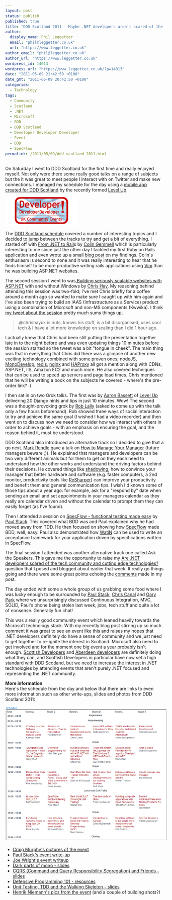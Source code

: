 ```yaml
---
layout: post
status: publish
published: true
title: "DDD Scotland 2011 - Maybe .NET developers aren't scared of the tech community"
author:
  display_name: Phil Leggetter
  email: "phil@leggetter.co.uk"
  url: "https://www.leggetter.co.uk"
author_email: "phil@leggetter.co.uk"
author_url: "https://www.leggetter.co.uk"
wordpress_id: 14013
wordpress_url: "https://www.leggetter.co.uk/?p=14013"
date: "2011-05-09 21:42:50 +0100"
date_gmt: "2011-05-09 20:42:50 +0100"
categories:
  - Technology
tags:
  - Community
  - Scotland
  - .NET
  - Microsoft
  - BDD
  - DDD Scotland
  - Developer Developer Developer
  - Event
  - DDD
  - SpecFlow
permalink: /2011/05/09/ddd-scotland-2011.html
---
```


<p>On Saturday I went to DDD Scotland for the first time and really enjoyed myself. Not only were there some really good talks on a range of subjects but the it was great to meet people I interact with on Twitter and make new connections. I managed my schedule for the day using a <a href="http://ddd.thededicateddeveloper.com/">mobile app created for DDD Scotland</a> by the recently formed <a href="http://www.thisislevelup.com/">Level Up</a>.</p>

<div><img class="aligncenter" style="max-width: 800px;" src="/wp-content/uploads/2011/05/ddd_logo.png" alt="" width="229" height="91" /></div>
<p>The <a href="http://www.developerdeveloperdeveloper.com/scotland2011/Schedule.aspx">DDD Scotland schedule</a> covered a number of interesting topics and I decided to jump between the tracks to try and get a bit of everything. I started off with <a href="http://www.developerdeveloperdeveloper.com/scotland2011/ViewSession.aspx?SessionID=662">From .NET to Rail</a>s by <a href="http://twitter.com/#%21/colin_gemmell">Colin Gemmell</a> which is particularly interesting to me since just the other day I tackled my first Ruby on Rails application and even wrote up a small <a href="http://leggetter.posterous.com/installing-a-ruby-on-rails-development-enviro">blog post</a> on my findings. Colin's enthusiasm is second to none and it was really interesting to hear that he finds himself to be more productive writing rails applications using <a href="http://www.vim.org/">Vim</a> than he was building ASP.NET websites.</p>
<p>The second session I went to was<a href="http://www.developerdeveloperdeveloper.com/scotland2011/ViewSession.aspx?SessionID=707"> Building seriously scalable websites with ASP.NET</a> with and without Windows by <a href="http://twitter.com/#%21/chrishayuk">Chris Hay</a>. My reasoning behind attending this session was two-fold; I've met Chris briefly for a coffee around a month ago so wanted to make sure I caught up with him again and I've also been trying to build an IAAS (Infrastructure as a Service) product using a combination of Microsoft and non-MS components (Kwwika). I think <a href="http://twitter.com/#%21/leggetter/status/66814414787051520">my tweet about the session</a> pretty much sums things up.</p>
<blockquote><p>.@chrishayuk is nuts, knows his stuff, is a bit disorganised, uses cool tech &amp; I have a lot more knowledge on scaling than I did 1 hour ago.</p></blockquote>
<p>I actually knew that Chris had been still putting the presentation together late in to the night before and was even updating things 10 minutes before the session started so the tweet was a bit "tongue in cheek". The main thing was that in everything that Chris did there was a glimpse of another new exciting technology combined with some proven ones; <a href="http://nodejs.org/">nodeJS</a>, <a href="http://monodevelop.com/">MonoDevelop</a>, <a href="http://redis.io/">redis</a>, <a href="http://nginx.net/">nginx</a> and <a href="http://haproxy.1wt.eu/">HAProxy</a> all got a mention along with CDNs, ASP.NET, IIS, Amazon EC2 and much more. He also covered techniques that can be used to speed up servers and page load times. Chris mentioned that he will be writing a book on the subjects he covered - where's the pre-order link? :)</p>
<p>I then sat in on two Grok talks. The first was by <a href="http://twitter.com/#%21/aaronbassett">Aaron Bassett</a> of <a href="http://www.thisislevelup.com/">Level Up</a> delivering 20 Django hints and tips in just 10 minutes. Wow! The second was a thought-provoking grok by <a href="http://twitter.com/#%21/roblally">Rob Lally</a> (asked to come up with the talk only a few hours beforehand). Rob showed three ways of social interaction to try and achieve the same goal (I wished I had a video recorder) and then went on to discuss how we need to consider how we interact with others in order to achieve goals - with an emphasis on ensuring the goal, and the reason behind it, must be understood.</p>
<p>DDD Scotland also introduced an alternative track so I decided to give that a go next. <a href="http://twitter.com/#%21/markrendle">Mark Rendle</a> gave a talk on <a href="http://www.developerdeveloperdeveloper.com/scotland2011/ViewSession.aspx?SessionID=656">How to Manage Your Manager</a> (future managers beware ;)). He explained that managers and developers can be two very different animals but for them to get on they each need to understand how the other works and understand the driving factors behind their decisions. He covered things like <a href="http://en.wikipedia.org/wiki/Job_shadowing">shadowing</a>, how to convince your manager that better hardware and software (e.g. faster computers, a 2nd monitor, productivity tools like <a href="http://www.jetbrains.com/resharper/">ReSharper</a>) can improve your productivity and benefit them and general communication tips. I wish I'd known some of those tips about a year ago: for example, ask for a "respond by" date when sending an email and set appointments in your managers calendar as they really are calendar driven and without the calendar to prompt them they can easily forget (as I've found).</p>
<p>Then I attended a session on <a href="http://www.developerdeveloperdeveloper.com/scotland2011/ViewSession.aspx?SessionID=697">SpecFlow - functional testing made easy</a> by <a href="http://twitter.com/#!/stack72">Paul Stack</a>. This covered what BDD was and Paul explained why he had moved away from TDD. He then focused on showing how <a href="http://www.specflow.org/">SpecFlow</a> made BDD, well, easy. Paul also demonstrated how <a href="http://watin.org/">WatiN</a> can be used to write an acceptance framework for your application driven by specifications written in SpecFlow.</p>
<p>The final session I attended was another alternative track one called Ask the Speakers. This gave me the opportunity to raise my <a href="/2011/04/28/are-net-developers-scared-of-the-tech-community-and-cutting-edge-technologies.html">Are .NET developers scared of the tech community and cutting edge technologies?</a> question that I posed and blogged about earlier that week. It really go things going and there were some great points echoing the <a href="/2011/04/28/are-net-developers-scared-of-the-tech-community-and-cutting-edge-technologies.html#disqus_thread">comments</a> made in my post.</p>
<p>The day ended with some a whole group of us grabbing some food where I was lucky enough to be surrounded by <a href="http://twitter.com/#%21/stack72">Paul Stack</a>, <a href="http://twitter.com/#%21/chriscanal">Chris Canal</a> and <a href="http://twitter.com/#%21/gep13">Gary Park</a> where we unsurprisingly discussed Continuous Integration, MVC, SOLID, Paul's phone being stolen last week, jobs, tech stuff and quite a lot of nonsense. Generally fun chat!</p>
<p>This was a really good community event which leaned heavily towards the Microsoft technology stack. With my recently blog post stirring up so much comment it was great to see an event like this and raises my hopes that .NET developers definitely do have a sense of community and we just need to get together to re-ignite the interest in Scotland. Microsoft also need to get involved and for the moment one big event a year probably isn't enough. <a href="http://scottishdevelopers.com/">Scottish Developers</a> and <a href="http://www.aberdeendevelopers.co.uk/">Aberdeen developers</a> are definitely doing what they can, and Scottish Developers in particular have now set a high standard with DDD Scotland, but we need to increase the interest in .NET technologies by attending events that aren't purely .NET focused and representing the .NET community.</p>
<p><strong>More information</strong><br />
Here's the schedule from the day and below that there are links to even more information such as other write-ups, slides and photos from DDD Scotland 2011:</p>
<div><a href="http://www.developerdeveloperdeveloper.com/scotland2011/Schedule.aspx"><img class="aligncenter" style="max-width: 800px;" src="/wp-content/uploads/2011/05/ddd_schedule.png" alt="" width="516" height="430" /></a></div>
<ul>
<li><a href="http://www.flickr.com/photos/craigmurphy/5700045737/in/set-72157626551021127/lightbox/">Craig Murphy's pictures of the event</a></li>
<li><a href="http://paulstack.co.uk/blog/post/DDD-Scotland-2011.aspx">Paul Stack's event write-up</a></li>
<li><a href="http://www.joejag.com/wp/2011/05/ddd-scot-2011-review/">Joe Wright's event writeup</a></li>
<li><a href="http://holytshirt.blogspot.com/2011/05/slides-for-dark-parts-of-mono-from-ddd.html">Dark parts of mono - slides</a></li>
<li><a href="http://www.slideshare.net/roundcrisis/cqrs-es-and-friends-7891964">CQRS (Command and Query Responsibility Segregation) and Friends - slides</a></li>
<li><a href="http://www.certsandprogs.com/2011/05/resources-from-ddd-scotland-2011.html#axzz1LtDj1Qwg">Defensive Programming 101 - resources</a></li>
<li><a href="http://www.slideshare.net/sebrose/unit-testing-tdd-and-the-walking-skeleton">Unit Testing, TDD and the Walking Skeleton - slides</a></li>
<li><a href="http://www.flickr.com/photos/henrikniemann/sets/72157626555877493/">Henrik Niemann's pics from the event</a> (and a couple of building shots?)</li>
</ul>
